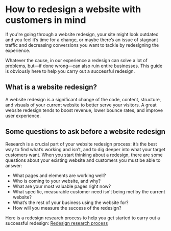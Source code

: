 # How to redesign a website with customers in mind

If you're going through a website redesign, your site might look outdated and you feel it’s time for a change, or maybe there’s an issue of stagnant traffic and decreasing conversions you want to tackle by redesigning the experience.

Whatever the cause, in our experience a redesign can solve a lot of problems, but—if done wrong—can also ruin entire businesses. This guide is obviously here to help you carry out a successful redesign.

## What is a website redesign?

A website redesign is a significant change of the code, content, structure, and visuals of your current website to better serve your visitors. A great website redesign tends to boost revenue, lower bounce rates, and improve user experience.

## Some questions to ask before a website redesign

Research is a crucial part of your website redesign process: it’s the best way to find what’s working and isn’t, and to dig deeper into what your target customers want. When you start thinking about a redesign, there are some questions about your existing website and customers you must be able to answer:

- What pages and elements are working well?
- Who is coming to your website, and why?
- What are your most valuable pages right now?
- What specific, measurable customer need isn’t being met by the current website?
- What’s the rest of your business using the website for?
- How will you measure the success of the redesign?

Here is a redesign research process to help you get started to carry out a successful redesign: [Redesign research process](./website-redesign/research-process)
